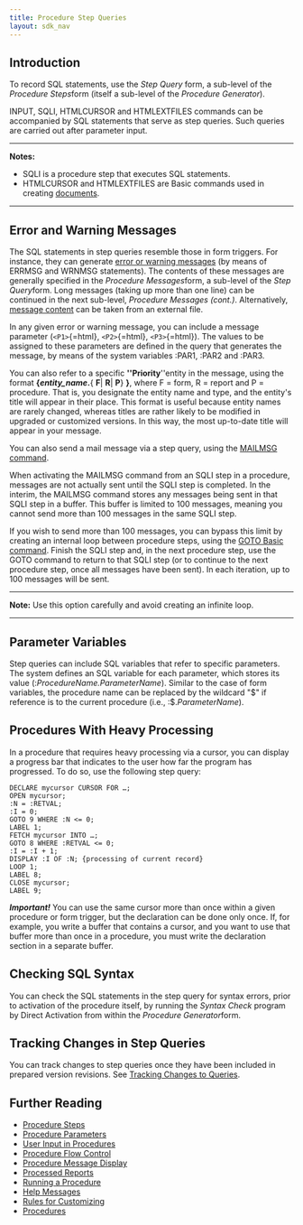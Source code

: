```yaml
---
title: Procedure Step Queries
layout: sdk_nav
---
```


## Introduction

To record SQL statements, use the *Step Query* form, a sub-level of the
*Procedure Steps*form (itself a sub-level of the *Procedure Generator*).

INPUT, SQLI, HTMLCURSOR and HTMLEXTFILES commands can be accompanied by
SQL statements that serve as step queries. Such queries are carried out
after parameter input.

------------------------------------------------------------------------

**Notes:**

-   SQLI is a procedure step that executes SQL statements.
-   HTMLCURSOR and HTMLEXTFILES are Basic commands used in creating
    [documents](Documents ).

------------------------------------------------------------------------

## Error and Warning Messages 

The SQL statements in step queries resemble those in form triggers. For
instance, they can generate [error or warning
messages](Error-and-Warning-Messages ) (by means of ERRMSG and
WRNMSG statements). The contents of these messages are generally
specified in the *Procedure Messages*form, a sub-level of the *Step
Query*form. Long messages (taking up more than one line) can be
continued in the next sub-level, *Procedure Messages (cont.)*.
Alternatively, [message
content](Error-and-Warning-Messages#Specifying-the-Message-Content )
can be taken from an external file.

In any given error or warning message, you can include a message
parameter (`<P1>`{=html}, `<P2>`{=html}, `<P3>`{=html}). The values to
be assigned to these parameters are defined in the query that generates
the message, by means of the system variables :PAR1, :PAR2 and :PAR3.

You can also refer to a specific **\'\'Priority**\'\'entity in the
message, using the format **{*entity_name*.**{ **F**\| **R**\| **P**}
**}**, where F = form, R = report and P = procedure. That is, you
designate the entity name and type, and the entity's title will appear
in their place. This format is useful because entity names are rarely
changed, whereas titles are rather likely to be modified in upgraded or
customized versions. In this way, the most up-to-date title will appear
in your message.

You can also send a mail message via a step query, using the [MAILMSG
command](Sending-a-Mail-Message ).

When activating the MAILMSG command from an SQLI step in a procedure,
messages are not actually sent until the SQLI step is completed. In the
interim, the MAILMSG command stores any messages being sent in that SQLI
step in a buffer. This buffer is limited to 100 messages, meaning you
cannot send more than 100 messages in the same SQLI step.

If you wish to send more than 100 messages, you can bypass this limit by
creating an internal loop between procedure steps, using the [GOTO Basic
command](Procedure-Steps#Basic-Commands ). Finish the SQLI
step and, in the next procedure step, use the GOTO command to return to
that SQLI step (or to continue to the next procedure step, once all
messages have been sent). In each iteration, up to 100 messages will be
sent.

------------------------------------------------------------------------

**Note:** Use this option carefully and avoid creating an infinite loop.

------------------------------------------------------------------------

## Parameter Variables 

Step queries can include SQL variables that refer to specific
parameters. The system defines an SQL variable for each parameter, which
stores its value (:*ProcedureName.ParameterName*). Similar to the case
of form variables, the procedure name can be replaced by the wildcard
"\$" if reference is to the current procedure (i.e.,
:\$.*ParameterName*).

## Procedures With Heavy Processing 

In a procedure that requires heavy processing via a cursor, you can
display a progress bar that indicates to the user how far the program
has progressed. To do so, use the following step query:

``` tsql
DECLARE mycursor CURSOR FOR …;
OPEN mycursor;
:N = :RETVAL; 
:I = 0;
GOTO 9 WHERE :N <= 0;
LABEL 1;
FETCH mycursor INTO …;
GOTO 8 WHERE :RETVAL <= 0;
:I = :I + 1;
DISPLAY :I OF :N; {processing of current record}
LOOP 1;
LABEL 8;
CLOSE mycursor;
LABEL 9;
```

***Important!*** You can use the same cursor more than once within a
given procedure or form trigger, but the declaration can be done only
once. If, for example, you write a buffer that contains a cursor, and
you want to use that buffer more than once in a procedure, you must
write the declaration section in a separate buffer.

## Checking SQL Syntax 

You can check the SQL statements in the step query for syntax errors,
prior to activation of the procedure itself, by running the *Syntax
Check* program by Direct Activation from within the *Procedure
Generator*form.

## Tracking Changes in Step Queries 

You can track changes to step queries once they have been included in
prepared version revisions. See [Tracking Changes to
Queries](Installing-Your-Customizations#Tracking-Changes-to-Queries ).

## Further Reading 

-   [Procedure Steps](Procedure-Steps )
-   [Procedure Parameters](Procedure-Parameters )
-   [User Input in Procedures](User-Input-in-Procedures )
-   [Procedure Flow Control](Procedure-Flow-Control )
-   [Procedure Message Display](Procedure-Message-Display )
-   [Processed Reports](Processed-Reports )
-   [Running a Procedure](Running-a-Procedure )
-   [Help Messages](Help-Messages )
-   [Rules for Customizing](Rules-for-Customizing )
-   [Procedures](Procedures )
